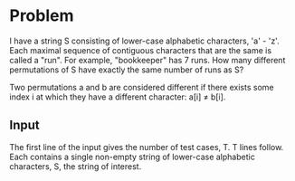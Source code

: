 # Problem

I have a string S consisting of lower-case alphabetic characters, 'a' - 'z'. Each maximal sequence of contiguous characters that are the same is called a "run". For example, "bookkeeper" has 7 runs. How many different permutations of S have exactly the same number of runs as S?

Two permutations a and b are considered different if there exists some index i at which they have a different character: a[i] ≠ b[i].

## Input

The first line of the input gives the number of test cases, T. T lines follow. Each contains a single non-empty string of lower-case alphabetic characters, S, the string of interest.
